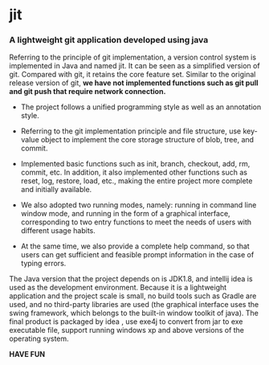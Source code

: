 # jit
### A lightweight git application developed using java

Referring to the principle of git implementation, a version control system is implemented in Java and named jit. It can be seen as a simplified version of git. Compared with git, it retains the core feature set. Similar to the original release version of git, **we have not implemented functions such as git pull and git push that require network connection.**

- The project follows a unified programming style as well as an annotation style.
  
- Referring to the git implementation principle and file structure, use key-value object to implement the core storage structure of blob, tree, and commit.
  
- Implemented basic functions such as init, branch, checkout, add, rm, commit, etc. In addition, it also implemented other functions such as reset, log, restore, load, etc., making the entire project more complete and initially available.
  
- We also adopted two running modes, namely: running in command line window mode, and running in the form of a graphical interface, corresponding to two entry functions to meet the needs of users with different usage habits.
  
- At the same time, we also provide a complete help command, so that users can get sufficient and feasible prompt information in the case of typing errors.
  

The Java version that the project depends on is JDK1.8, and intellij idea is used as the development environment. Because it is a lightweight application and the project scale is small, no build tools such as Gradle are used, and no third-party libraries are used (the graphical interface uses the swing framework, which belongs to the built-in window toolkit of java). The final product is packaged by idea , use exe4j to convert from jar to exe executable file, support running windows xp and above versions of the operating system.

**HAVE FUN**
